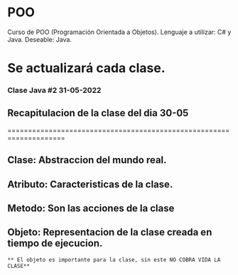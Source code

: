 # POO
Curso de POO (Programación Orientada a Objetos).
Lenguaje a utilizar: C# y Java.
Deseable: Java.

Se actualizará cada clase.
====================================================================
### Clase Java #2 31-05-2022
## Recapitulacion de la clase del dia 30-05
====================================================================
## Clase: Abstraccion del mundo real.
## Atributo: Caracteristicas de la clase.
## Metodo: Son las acciones de la clase
## Objeto: Representacion de la clase creada en tiempo de ejecucion. 
	** El objeto es importante para la clase, sin este NO COBRA VIDA LA CLASE** 